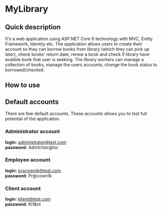 # MyLibrary

## Quick description
It's a web application using ASP.NET Core 6 technology with MVC, Entity Framework, Identity etc. The application allows users to create their account so they can borrow books from library (which they can pick up later), check books' return date, renew a book and check if library have avalible book that user is seeking. The library workers can manage a collection of books, manage the users accounts, change the book status to borrowed/checked.

## How to use

## Default accounts
There are few default accounts. These accounts allows you to test full potential of the application.

### Administrator account
**login:** administrator@test.com<br>
**password:** Adm1n1str@tor

### Employee account
**login:** pracownik@test.com<br>
**password:** Pr@cown1k

### Client account
**login:** klient@test.com<br>
**password:** Kl1&nt
